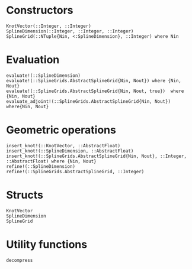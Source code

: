 # Constructors

```@docs
KnotVector(::Integer, ::Integer)
SplineDimension(::Integer, ::Integer, ::Integer)
SplineGrid(::NTuple{Nin, <:SplineDimension}, ::Integer) where Nin
```

# Evaluation

```@docs
evaluate!(::SplineDimension)
evaluate!(::SplineGrids.AbstractSplineGrid{Nin, Nout}) where {Nin, Nout}
evaluate!(::SplineGrids.AbstractSplineGrid{Nin, Nout, true})  where {Nin, Nout}
evaluate_adjoint!(::SplineGrids.AbstractSplineGrid{Nin, Nout}) where{Nin, Nout}
```

# Geometric operations

```@docs
insert_knot!(::KnotVector, ::AbstractFloat)
insert_knot!(::SplineDimension, ::AbstractFloat)
insert_knot!(::SplineGrids.AbstractSplineGrid{Nin, Nout}, ::Integer, ::AbstractFloat) where {Nin, Nout}
refine!(::SplineDimension)
refine!(::SplineGrids.AbstractSplineGrid, ::Integer)
```

# Structs

```@docs
KnotVector
SplineDimension
SplineGrid
```

# Utility functions

```@docs
decompress
```